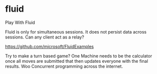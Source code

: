 # fluid
Play With Fluid

Fluid is only for simultaneous sessions. It does not persist data across sessions. Can any client act as a relay?

https://github.com/microsoft/FluidExamples


Try to make a turn based game? One Machine needs to be the calculator once all moves are submitted that then updates everyone with the final results. Woo Concurrent programming across the internet.